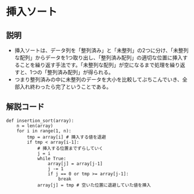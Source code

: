 # 挿入ソート
## 説明
- 挿入ソートは、データ列を「整列済み」と「未整列」の2つに分け、「未整列な配列」からデータを1つ取り出し、「整列済み配列」の適切な位置に挿入することを繰り返す手法です。「未整列な配列」が空になるまで処理を繰り返すと、1つの「整列済み配列」が得られる。
- つまり整列済みの中に未整列のデータを大小を比較してぶちこんでいき、全部入れ終わったら完了ということである。
## 解説コード
```
def insertion_sort(array):
    n = len(array)
    for i in range(1, n):
        tmp = array[i] # 挿入する値を退避
        if tmp < array[i-1]:
            # 挿入する位置までずらしていく
            j = i
            while True:
                array[j] = array[j-1]
                j -= 1
                if j == 0 or tmp >= array[j-1]:
                    break
            array[j] = tmp # 空いた位置に退避していた値を挿入
```
